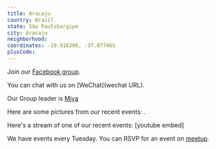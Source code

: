 ```yaml
---
title: Aracaju
country: Brazil
state: São PauloSergipe
city: Aracaju
neighborhood: 
coordinates: -10.916206, -37.077465
plusCode:
---
```

Join our [Facebook group](https://www.facebook.com/groups/free.code.camp.aracaju).

You can chat with us on [WeChat](wechat URL).

Our Group leader is [Miya](freecodecamp.org/miya)

Here are some pictures from our recent events:
![]().

Here's a stream of one of our recent events:
[youtube embed]

We have events every Tuesday. You can RSVP for an event on [meetup](meetupurl).
